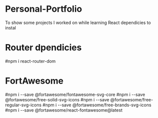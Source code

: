 # Personal-Portfolio
To show some projects I worked on while learning React
dependicies to instal

# Router dpendicies
#npm i react-router-dom
# FortAwesome
#npm i --save @fortawesome/fontawesome-svg-core
#npm i --save @fortawesome/free-solid-svg-icons
#npm i --save @fortawesome/free-regular-svg-icons
#npm i --save @fortawesome/free-brands-svg-icons
#npm i --save @fortawesome/react-fontawesome@latest

